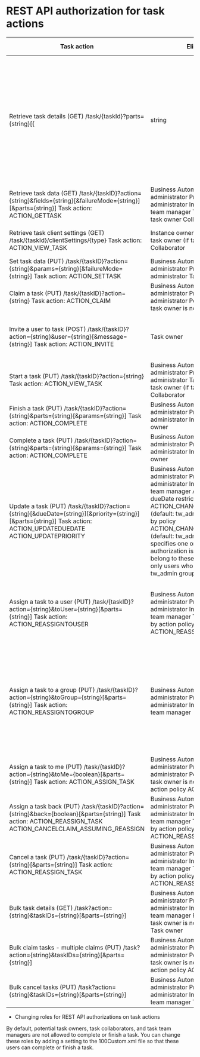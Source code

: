 # REST API authorization for task actions

| Task action                                                                                                                                                          | Eligible roles                                                                                                                                                                                                                                                                                                                                                                                                                                                                                            | Enabled for task states                | Preconditions                                                                                                                                                                          | API Documentation                                              |
|----------------------------------------------------------------------------------------------------------------------------------------------------------------------|-----------------------------------------------------------------------------------------------------------------------------------------------------------------------------------------------------------------------------------------------------------------------------------------------------------------------------------------------------------------------------------------------------------------------------------------------------------------------------------------------------------|----------------------------------------|----------------------------------------------------------------------------------------------------------------------------------------------------------------------------------------|----------------------------------------------------------------|
| Retrieve task details (GET) /task/{taskId}?parts={string}[{|string|string}]  Task action: ACTION\_VIEW\_TASK\_DETAILS                                                   | IBM® Business Automation Workflow (Business Automation Workflow) administrator Process application administrator Instance owner Task team manager Task owner Potential task owner Collaborator                                                                                                                                                                                                                                                                                                            | Any                                    |                                                                                                                                                                                        | Human task details                                             |
| Retrieve task data (GET) /task/{taskID}?action={string}&fields={string}[&failureMode={string}][&parts={string}]  Task action: ACTION\_GETTASK                         | Business Automation Workflow 											administrator Process application administrator Instance owner Task team manager Task owner Potential task owner Collaborator                                                                                                                                                                                                                                                                                                                                     | Any                                    |                                                                                                                                                                                        | Retrieve one or more 										variables within a running task |
| Retrieve task client settings (GET) /task/{taskId}/clientSettings/{type}  Task action: ACTION\_VIEW\_TASK                                                              | Instance owner Task owner Potential task owner (if task owner is not set) Collaborator                                                                                                                                                                                                                                                                                                                                                                                                                    | New/Received Closed                    |                                                                                                                                                                                        | Retrieve client settings for 										human task instance     |
| Set task data (PUT) /task/{taskID}?action={string}&params={string}[&failureMode={string}]  Task action: ACTION\_SETTASK                                               | Business Automation Workflow 											administrator Process application administrator Task owner Collaborator                                                                                                                                                                                                                                                                                                                                                                                           | New/Received and assigned to user      |                                                                                                                                                                                        | Set task data                                                  |
| Claim a task (PUT) /task/{taskID}?action={string}  Task action: ACTION\_CLAIM                                                                                         | Business Automation Workflow 											administrator Process application administrator Potential task owner (if task owner is not set)                                                                                                                                                                                                                                                                                                                                                                   | New/Received and not assigned          |                                                                                                                                                                                        | Claim a task                                                   |
| Invite a user to task (POST) /task/{taskID}?action={string}&user={string}[&message={string}]  Task action: ACTION\_INVITE                                             | Task owner                                                                                                                                                                                                                                                                                                                                                                                                                                                                                                | New/Received                           | Users that can be invited:Experts, recommended experts, 										task team members                                                                                                    | Invite task 										collaboration                            |
| Start a task (PUT) /task/{taskID}?action={string}  Task action: ACTION\_VIEW\_TASK                                                                                     | Business Automation Workflow 											administrator Process application administrator Task owner Potential task owner (if task owner is not set) Collaborator                                                                                                                                                                                                                                                                                                                                           | New/Received                           |                                                                                                                                                                                        | Start a task                                                   |
| Finish a task (PUT) /task/{taskID}?action={string}&parts={string}[&params={string}]  Task action: ACTION\_COMPLETE                                                    | Business Automation Workflow 											administrator Process application administrator Instance owner Task owner                                                                                                                                                                                                                                                                                                                                                                                         | New/Received                           |                                                                                                                                                                                        | Finish/complete 									task                                  |
| Complete a task (PUT) /task/{taskID}?action={string}&parts={string}[&params={string}]  Task action: ACTION\_COMPLETE                                                  | Business Automation Workflow 											administrator Process application administrator Instance owner Task owner                                                                                                                                                                                                                                                                                                                                                                                         | New/Received                           |                                                                                                                                                                                        | Finish/complete 									task                                  |
| Update a task (PUT) /task/{taskID}?action={string}[&dueDate={string}][&priority={string}][&parts={string}]  Task action:  ACTION\_UPDATEDUEDATE ACTION\_UPDATEPRIORITY | Business Automation Workflow 											administrator Process application administrator Instance owner Task team manager Authenticated user dueDate restricted by policy ACTION\_CHANGE\_TASK\_DUE\_DATE (default: tw\_admins) priority restricted by policy ACTION\_CHANGE\_TASK\_PRIORITY (default: tw\_admins)  If an action policy specifies one or more user groups, authorization is restricted to users who belong to these groups. By default, only users who belong to the tw\_admin group are authorized. | New/Received                           |                                                                                                                                                                                        | Update task                                                    |
| Assign a task to a user (PUT) /task/{taskID}?action={string}&toUser={string}[&parts={string}]  Task action: ACTION\_REASSIGNTOUSER                                    | Business Automation Workflow 											administrator Process application administrator Instance owner Task team manager Task owner Restricted by action policy ACTION\_REASSIGN\_TASK\_USER\_ROLE                                                                                                                                                                                                                                                                                                            | New/Received                           | Task team manager can reassign to any authenticated 											user Task owner can reassign to potential owners                                                                        | Assign task to 									user                                   |
| Assign a task to a group (PUT) /task/{taskID}?action={string}&toGroup={string}[&parts={string}]  Task action: ACTION\_REASSIGNTOGROUP                                 | Business Automation Workflow 											administrator Process application administrator Instance owner Task team manager                                                                                                                                                                                                                                                                                                                                                                                  | New/Received                           | Business Automation Workflow 									administrator, process application administrator, instance 									owner, or task team manager can reassign to any authenticated 									group | Assign task to 									group                                  |
| Assign a task to me (PUT) /task/{taskID}?action={string}&toMe={boolean}[&parts={string}]  Task action: ACTION\_ASSIGN\_TASK                                            | Business Automation Workflow 											administrator Process application administrator Potential task owner (if task owner is not set) Restricted by action policy ACTION\_ASSIGN\_TASK                                                                                                                                                                                                                                                                                                                    | New/Received (if task is not assigned) |                                                                                                                                                                                        | Assign task to 									me                                     |
| Assign a task back (PUT) /task/{taskID}?action={string}&back={boolean}[&parts={string}]  Task action:  ACTION\_REASSIGN\_TASK ACTION\_CANCELCLAIM\_ASSUMING\_REASSIGN     | Business Automation Workflow 											administrator Process application administrator Instance owner Task team manager Task owner (restricted by action policy ACTION\_REASSIGN\_TASK)                                                                                                                                                                                                                                                                                                                    | New/Received and assigned (claimed)    | The task is assigned back to the original role                                                                                                                                         | Assign task 									back                                      |
| Cancel a task (PUT) /task/{taskID}?action={string}[&parts={string}]  Task action: ACTION\_REASSIGN\_TASK                                                               | Business Automation Workflow 											administrator Process application administrator Instance owner Task team manager Task owner Restricted by action policy ACTION\_REASSIGN\_TASK                                                                                                                                                                                                                                                                                                                      | New/Received and assigned (claimed)    | The task must be assigned to a user                                                                                                                                                    | Release (cancel) a task to 										other users               |
| Bulk task details (GET) /task?action={string}&taskIDs={string}[&parts={string}]                                                                                      | Business Automation Workflow 											administrator Process application administrator Instance owner Task team manager Potential task owner (if task owner is not set) Collaborator Task owner                                                                                                                                                                                                                                                                                                          | New/Received Closed                    |                                                                                                                                                                                        | Bulk get task 									details                                 |
| Bulk claim tasks - multiple claims (PUT) /task?action={string}&taskIDs={string}[&parts={string}]                                                                     | Business Automation Workflow 											administrator Process application administrator Potential task owner (if task owner is not set) Restricted by action policy ACTION\_ASSIGN\_TASK                                                                                                                                                                                                                                                                                                                    | New/Received                           |                                                                                                                                                                                        | Bulk claim multiple 									tasks                             |
| Bulk cancel tasks (PUT) /task?action={string}&taskIDs={string}[&parts={string}]                                                                                      | Business Automation Workflow 											administrator Process application administrator Instance owner Task team manager Task owner                                                                                                                                                                                                                                                                                                                                                                       | New/Received and task is assigned      | The tasks must be assigned to a user                                                                                                                                                   | Release multiple 									tasks                                |

- Changing roles for REST API authorizations on task actions

By default, potential task owners, task collaborators, and task team managers are not allowed to complete or finish a task. You can change these roles by adding a setting to the 100Custom.xml file so that these users can complete or finish a task.